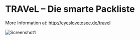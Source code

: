 # TRAVeL – Die smarte Packliste
More Information at: http://eyeslovetosee.de/travel

![Screenshot1](http://d2ayvnxhrk7xo1.cloudfront.net/wp-content/uploads/2016/01/travel_screenshot1.jpg)
